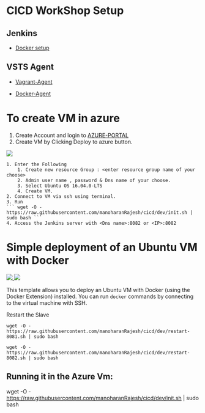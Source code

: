 # CICD WorkShop Setup

## Jenkins 

* [Docker setup](./jenkins/README.md)

## VSTS Agent 

* [Vagrant-Agent](./vsts/vagrant/README.md)

* [Docker-Agent](./vsts/docker/README.md)


# To create VM in azure
1. Create Account and login to [AZURE-PORTAL](https://portal.azure.com)
2. Create VM by Clicking Deploy to azure button.

<a href="https://portal.azure.com/#create/Microsoft.Template/uri/https%3A%2F%2Fraw.githubusercontent.com%2Fazure%2Fazure-quickstart-templates%2Fmaster%2Fdocker-simple-on-ubuntu%2Fazuredeploy.json" target="_blank">
    <img src="http://azuredeploy.net/deploybutton.png"/>
</a>


    1. Enter the Following
        1. Create new resource Group : <enter resource group name of your choose>
        2. Admin user name , password & Dns name of your choose.
        3. Select Ubuntu OS 16.04.0-LTS
        4. Create VM.
    2. Connect to VM via ssh using terminal.
    3. Run 
    ``` wget -O - https://raw.githubusercontent.com/manoharanRajesh/cicd/dev/init.sh | sudo bash ```
    4. Access the Jenkins server with <Dns name>:8082 or <IP>:8082




# Simple deployment of an Ubuntu VM with Docker

<a href="https://portal.azure.com/#create/Microsoft.Template/uri/https%3A%2F%2Fraw.githubusercontent.com%2Fazure%2Fazure-quickstart-templates%2Fmaster%2Fdocker-simple-on-ubuntu%2Fazuredeploy.json" target="_blank">
    <img src="http://azuredeploy.net/deploybutton.png"/>
</a>
<a href="http://armviz.io/#/?load=https%3A%2F%2Fraw.githubusercontent.com%2Fazure%2Fazure-quickstart-templates%2Fmaster%2Fdocker-simple-on-ubuntu%2Fazuredeploy.json" target="_blank">
    <img src="http://armviz.io/visualizebutton.png"/>
</a>

This template allows you to deploy an Ubuntu VM with Docker (using the Docker Extension) installed.
You can run `docker` commands by connecting to the virtual machine with SSH.

Restart the Slave

```wget -O - https://raw.githubusercontent.com/manoharanRajesh/cicd/dev/restart-8081.sh | sudo bash```

```wget -O - https://raw.githubusercontent.com/manoharanRajesh/cicd/dev/restart-8082.sh | sudo bash```



## Running it in the Azure Vm:

wget -O - https://raw.githubusercontent.com/manoharanRajesh/cicd/dev/init.sh | sudo bash 
